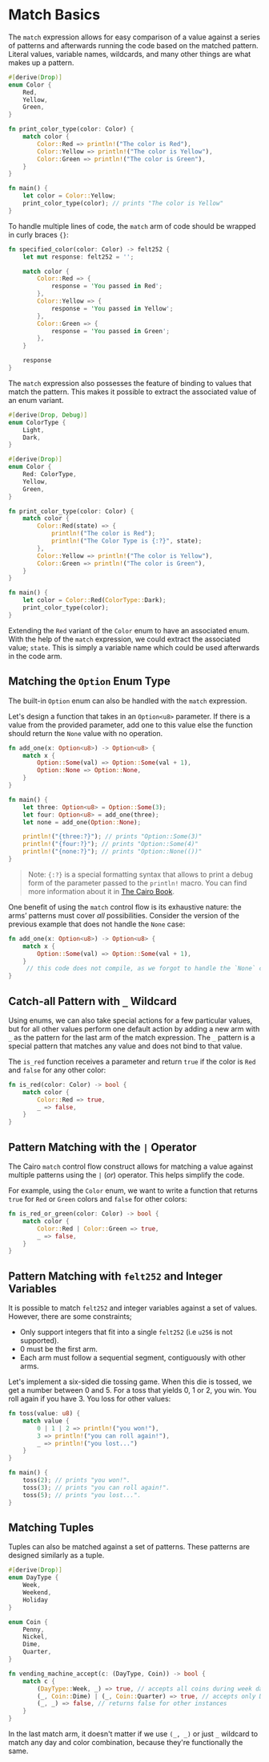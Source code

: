 # Match Basics

The `match` expression allows for easy comparison of a value against a series of patterns and afterwards running the code based on the matched pattern.
Literal values, variable names, wildcards, and many other things are what makes up a pattern.

```rust
#[derive(Drop)]
enum Color {
    Red,
    Yellow,
    Green,
}

fn print_color_type(color: Color) {
    match color {
        Color::Red => println!("The color is Red"),
        Color::Yellow => println!("The color is Yellow"),
        Color::Green => println!("The color is Green"),
    }
}

fn main() {
    let color = Color::Yellow;
    print_color_type(color); // prints "The color is Yellow"
}
```

To handle multiple lines of code, the `match` arm of code should be wrapped in curly braces `{}`:

```rust
fn specified_color(color: Color) -> felt252 {
    let mut response: felt252 = '';

    match color {
        Color::Red => {
            response = 'You passed in Red';
        },
        Color::Yellow => {
            response = 'You passed in Yellow';
        },
        Color::Green => {
            response = 'You passed in Green';
        },
    }

    response
}
```

The `match` expression also possesses the feature of binding to values that match the pattern.
This makes it possible to extract the associated value of an enum variant.

```rust
#[derive(Drop, Debug)]
enum ColorType {
    Light,
    Dark,
}

#[derive(Drop)]
enum Color {
    Red: ColorType,
    Yellow,
    Green,
}

fn print_color_type(color: Color) {
    match color {
        Color::Red(state) => {
            println!("The color is Red");
            println!("The Color Type is {:?}", state);
        },
        Color::Yellow => println!("The color is Yellow"),
        Color::Green => println!("The color is Green"),
    }
}

fn main() {
    let color = Color::Red(ColorType::Dark);
    print_color_type(color);
}
```

Extending the `Red` variant of the `Color` enum to have an associated enum.
With the help of the `match` expression, we could extract the associated value; `state`.
This is simply a variable name which could be used afterwards in the code arm.

## Matching the `Option` Enum Type

The built-in `Option` enum can also be handled with the `match` expression.

Let's design a function that takes in an `Option<u8>` parameter.
If there is a value from the provided parameter, add one to this value else the function should return the `None` value with no operation.

```rust
fn add_one(x: Option<u8>) -> Option<u8> {
    match x {
        Option::Some(val) => Option::Some(val + 1),
        Option::None => Option::None,
    }
}

fn main() {
    let three: Option<u8> = Option::Some(3);
    let four: Option<u8> = add_one(three);
    let none = add_one(Option::None);

    println!("{three:?}"); // prints "Option::Some(3)"
    println!("{four:?}"); // prints "Option::Some(4)"
    println!("{none:?}"); // prints "Option::None(())"
}
```

> Note: `{:?}` is a special formatting syntax that allows to print a debug form of the parameter passed to the `println!` macro.
> You can find more information about it in [The Cairo Book](https://book.cairo-lang.org/appendix-03-derivable-traits.html#debug-for-printing-and-debugging).

One benefit of using the `match` control flow is its exhaustive nature: the arms’ patterns must cover _all_ possibilities.
Consider the version of the previous example that does not handle the `None` case:

```rust
fn add_one(x: Option<u8>) -> Option<u8> {
    match x {
        Option::Some(val) => Option::Some(val + 1),
    }
     // this code does not compile, as we forgot to handle the `None` case
}
```

## Catch-all Pattern with `_` Wildcard

Using enums, we can also take special actions for a few particular values, but for all other values perform one default action by adding a new arm with `_` as the pattern for the last arm of the match expression.
The `_` pattern is a special pattern that matches any value and does not bind to that value.

The `is_red` function receives a parameter and return `true` if the color is `Red` and `false` for any other color:

```rust
fn is_red(color: Color) -> bool {
    match color {
        Color::Red => true,
        _ => false,
    }
}
```

## Pattern Matching with the `|` Operator

The Cairo `match` control flow construct allows for matching a value against multiple patterns using the `|` (_or_) operator.
This helps simplify the code.

For example, using the `Color` enum, we want to write a function that returns `true` for `Red` or `Green` colors and `false` for other colors:

```rust
fn is_red_or_green(color: Color) -> bool {
    match color {
        Color::Red | Color::Green => true,
        _ => false,
    }
}
```

## Pattern Matching with `felt252` and Integer Variables

It is possible to match `felt252` and integer variables against a set of values.
However, there are some constraints;

- Only support integers that fit into a single `felt252` (i.e `u256` is not supported).
- 0 must be the first arm.
- Each arm must follow a sequential segment, contiguously with other arms.

Let's implement a six-sided die tossing game.
When this die is tossed, we get a number between 0 and 5.
For a toss that yields 0, 1 or 2, you win.
You roll again if you have 3.
You loss for other values:

```rust
fn toss(value: u8) {
    match value {
        0 | 1 | 2 => println!("you won!"),
        3 => println!("you can roll again!"),
        _ => println!("you lost...")
    }
}

fn main() {
    toss(2); // prints "you won!".
    toss(3); // prints "you can roll again!".
    toss(5); // prints "you lost...".
}
```

## Matching Tuples

Tuples can also be matched against a set of patterns.
These patterns are designed similarly as a tuple.

```rust
#[derive(Drop)]
enum DayType {
    Week,
    Weekend,
    Holiday
}

enum Coin {
    Penny,
    Nickel,
    Dime,
    Quarter,
}

fn vending_machine_accept(c: (DayType, Coin)) -> bool {
    match c {
        (DayType::Week, _) => true, // accepts all coins during week day
        (_, Coin::Dime) | (_, Coin::Quarter) => true, // accepts only Dime or Quarter coin for all specified days
        (_, _) => false, // returns false for other instances
    }
}
```

In the last match arm, it doesn't matter if we use `(_, _)` or just `_` wildcard to match any day and color combination, because they're functionally the same.
